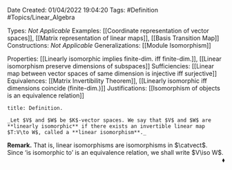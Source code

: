 <div class="topSpace"></div>

Date Created: 01/04/2022 19:04:20
Tags: #Definition #Topics/Linear_Algebra

Types: _Not Applicable_
Examples: [[Coordinate representation of vector spaces]], [[Matrix representation of linear maps]], [[Basis Transition Map]]
Constructions: _Not Applicable_
Generalizations: [[Module Isomorphism]]

Properties: [[Linearly isomorphic implies finite-dim. iff finite-dim.]], [[Linear isomorphism preserve dimensions of subspaces]]
Sufficiencies: [[Linear map between vector spaces of same dimension is injective iff surjective]]
Equivalences: [[Matrix Invertibility Theorem]], [[Linearly isomorphic iff dimensions coincide (finite-dim.)]]
Justifications: [[Isomorphism of objects is an equivalence relation]]

``` ad-Definition
title: Definition.

_Let $V$ and $W$ be $K$-vector spaces. We say that $V$ and $W$ are **linearly isomorphic** if there exists an invertible linear map $T:V\to W$, called a **linear isomorphism**._

```

**Remark.** That is, linear isomorphisms are isomorphisms in $\catvect$. Since $\textrm{`}$is isomorphic to$\textrm{'}$ is an equivalence relation, we shall write $V\iso W$.<span style="float:right;">$\blacklozenge$</span>
